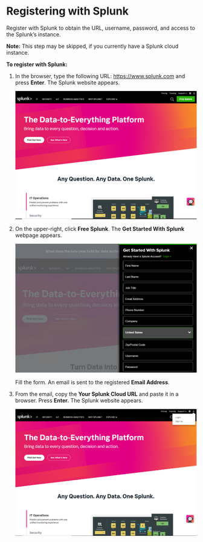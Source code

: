 [title]: # (Registering with Splunk)
[tags]: # (introduction)
[priority]: # (101)
# Registering with Splunk

Register with Splunk to obtain the URL, username, password, and access to the
Splunk’s instance.

**Note:** This step may be skipped, if you currently have a Splunk cloud
instance.

**To register with Splunk:**

1.  In the browser, type the following URL: <https://www.splunk.com> and press
    **Enter**. The Splunk website appears.

    ![](images/62691547cfb8c0faef339a264cd1fec8.png)

2.  On the upper-right, click **Free Splunk**. The **Get Started With Splunk**
    webpage appears.

    ![](images/7b30233c714c5839860f620f61b21272.png)

    Fill the form. An email is sent to the registered **Email Address**.

3.  From the email, copy the **Your Splunk Cloud URL** and paste it in a
    browser. Press **Enter.** The Splunk website appears.

    ![](images/897de8c06289a769972c0dbb6c777309.png)